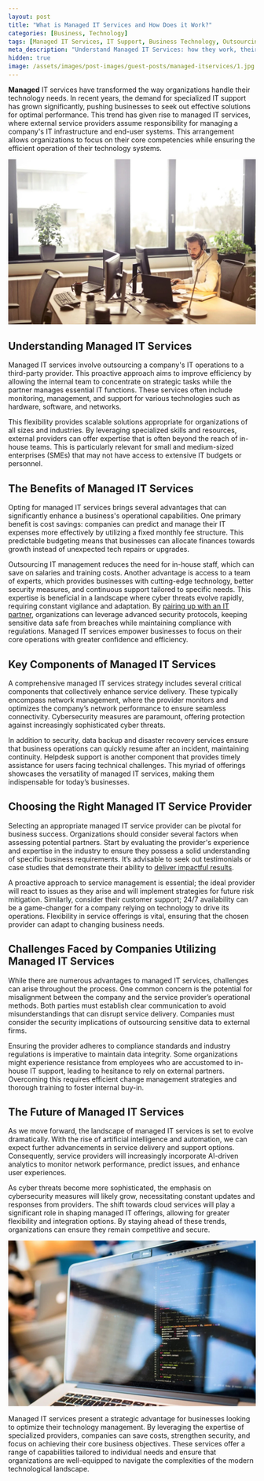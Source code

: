 ```yaml
---
layout: post
title: "What is Managed IT Services and How Does it Work?"
categories: [Business, Technology]
tags: [Managed IT Services, IT Support, Business Technology, Outsourcing]
meta_description: "Understand Managed IT Services: how they work, their benefits, challenges, and how businesses can choose the right IT partner."
hidden: true
image: /assets/images/post-images/guest-posts/managed-itservices/1.jpg
---
```


**Managed** IT services have transformed the way organizations handle their technology needs. In recent years, the demand for specialized IT support has grown significantly, pushing businesses to seek out effective solutions for optimal performance. This trend has given rise to managed IT services, where external service providers assume responsibility for managing a company's IT infrastructure and end-user systems. This arrangement allows organizations to focus on their core competencies while ensuring the efficient operation of their technology systems.

![Managed IT services - featured image 1](/assets/images/post-images/guest-posts/managed-itservices/1.jpg)

## Understanding Managed IT Services

Managed IT services involve outsourcing a company's IT operations to a third-party provider. This proactive approach aims to improve efficiency by allowing the internal team to concentrate on strategic tasks while the partner manages essential IT functions. These services often include monitoring, management, and support for various technologies such as hardware, software, and networks.

This flexibility provides scalable solutions appropriate for organizations of all sizes and industries. By leveraging specialized skills and resources, external providers can offer expertise that is often beyond the reach of in-house teams. This is particularly relevant for small and medium-sized enterprises (SMEs) that may not have access to extensive IT budgets or personnel.

## The Benefits of Managed IT Services

Opting for managed IT services brings several advantages that can significantly enhance a business's operational capabilities. One primary benefit is cost savings: companies can predict and manage their IT expenses more effectively by utilizing a fixed monthly fee structure. This predictable budgeting means that businesses can allocate finances towards growth instead of unexpected tech repairs or upgrades.

Outsourcing IT management reduces the need for in-house staff, which can save on salaries and training costs. Another advantage is access to a team of experts, which provides businesses with cutting-edge technology, better security measures, and continuous support tailored to specific needs. This expertise is beneficial in a landscape where cyber threats evolve rapidly, requiring constant vigilance and adaptation. By [pairing up with an IT partner](https://www.littlefish.co.uk/uk-managed-it-services/), organizations can leverage advanced security protocols, keeping sensitive data safe from breaches while maintaining compliance with regulations. Managed IT services empower businesses to focus on their core operations with greater confidence and efficiency.

## Key Components of Managed IT Services

A comprehensive managed IT services strategy includes several critical components that collectively enhance service delivery. These typically encompass network management, where the provider monitors and optimizes the company’s network performance to ensure seamless connectivity. Cybersecurity measures are paramount, offering protection against increasingly sophisticated cyber threats.

In addition to security, data backup and disaster recovery services ensure that business operations can quickly resume after an incident, maintaining continuity. Helpdesk support is another component that provides timely assistance for users facing technical challenges. This myriad of offerings showcases the versatility of managed IT services, making them indispensable for today’s businesses.

## Choosing the Right Managed IT Service Provider

Selecting an appropriate managed IT service provider can be pivotal for business success. Organizations should consider several factors when assessing potential partners. Start by evaluating the provider's experience and expertise in the industry to ensure they possess a solid understanding of specific business requirements. It’s advisable to seek out testimonials or case studies that demonstrate their ability to [deliver impactful results](https://www.voguebusiness.com/story/sustainability/did-fashion-deliver-on-its-sustainability-promises-in-2024).

A proactive approach to service management is essential; the ideal provider will react to issues as they arise and will implement strategies for future risk mitigation. Similarly, consider their customer support; 24/7 availability can be a game-changer for a company relying on technology to drive its operations. Flexibility in service offerings is vital, ensuring that the chosen provider can adapt to changing business needs.

## Challenges Faced by Companies Utilizing Managed IT Services

While there are numerous advantages to managed IT services, challenges can arise throughout the process. One common concern is the potential for misalignment between the company and the service provider’s operational methods. Both parties must establish clear communication to avoid misunderstandings that can disrupt service delivery. Companies must consider the security implications of outsourcing sensitive data to external firms.

Ensuring the provider adheres to compliance standards and industry regulations is imperative to maintain data integrity. Some organizations might experience resistance from employees who are accustomed to in-house IT support, leading to hesitance to rely on external partners. Overcoming this requires efficient change management strategies and thorough training to foster internal buy-in.

## The Future of Managed IT Services

As we move forward, the landscape of managed IT services is set to evolve dramatically. With the rise of artificial intelligence and automation, we can expect further advancements in service delivery and support options. Consequently, service providers will increasingly incorporate AI-driven analytics to monitor network performance, predict issues, and enhance user experiences.

As cyber threats become more sophisticated, the emphasis on cybersecurity measures will likely grow, necessitating constant updates and responses from providers. The shift towards cloud services will play a significant role in shaping managed IT offerings, allowing for greater flexibility and integration options. By staying ahead of these trends, organizations can ensure they remain competitive and secure.

![Managed IT services - featured image 2](/assets/images/post-images/guest-posts/managed-itservices/2.jpg)

Managed IT services present a strategic advantage for businesses looking to optimize their technology management. By leveraging the expertise of specialized providers, companies can save costs, strengthen security, and focus on achieving their core business objectives. These services offer a range of capabilities tailored to individual needs and ensure that organizations are well-equipped to navigate the complexities of the modern technological landscape.
